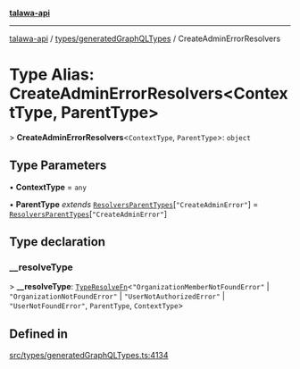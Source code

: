 [**talawa-api**](../../../README.md)

***

[talawa-api](../../../modules.md) / [types/generatedGraphQLTypes](../README.md) / CreateAdminErrorResolvers

# Type Alias: CreateAdminErrorResolvers\<ContextType, ParentType\>

\> **CreateAdminErrorResolvers**\<`ContextType`, `ParentType`\>: `object`

## Type Parameters

• **ContextType** = `any`

• **ParentType** *extends* [`ResolversParentTypes`](ResolversParentTypes.md)\[`"CreateAdminError"`\] = [`ResolversParentTypes`](ResolversParentTypes.md)\[`"CreateAdminError"`\]

## Type declaration

### \_\_resolveType

\> **\_\_resolveType**: [`TypeResolveFn`](TypeResolveFn.md)\<`"OrganizationMemberNotFoundError"` \| `"OrganizationNotFoundError"` \| `"UserNotAuthorizedError"` \| `"UserNotFoundError"`, `ParentType`, `ContextType`\>

## Defined in

[src/types/generatedGraphQLTypes.ts:4134](https://github.com/PalisadoesFoundation/talawa-api/blob/6bd0fecc1032af2aa70d925c85724d9fec2350f9/src/types/generatedGraphQLTypes.ts#L4134)
